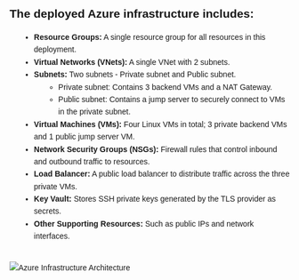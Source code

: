 <!DOCTYPE html>
<html lang="en">
<head>
    <meta charset="UTF-8" />
    <meta name="viewport" content="width=device-width, initial-scale=1" />
    <title>Azure Infrastructure Overview</title>
    <style>
        body {
            font-family: Arial, sans-serif;
            line-height: 1.6;
            margin: 20px;
        }
        h2 {
            font-weight: bold;
            margin-bottom: 10px;
        }
        ul {
            list-style-type: disc;
            margin-left: 20px;
        }
        ul ul {
            list-style-type: circle;
            margin-left: 20px;
        }
    </style>
</head>
<body>
    <h2>The deployed Azure infrastructure includes:</h2>
    <ul>
        <li><strong>Resource Groups:</strong> A single resource group for all resources in this deployment.</li>
        <li><strong>Virtual Networks (VNets):</strong> A single VNet with 2 subnets.</li>
        <li><strong>Subnets:</strong> Two subnets - Private subnet and Public subnet.
            <ul>
                <li>Private subnet: Contains 3 backend VMs and a NAT Gateway.</li>
                <li>Public subnet: Contains a jump server to securely connect to VMs in the private subnet.</li>
            </ul>
        </li>
        <li><strong>Virtual Machines (VMs):</strong> Four Linux VMs in total; 3 private backend VMs and 1 public jump server VM.</li>
        <li><strong>Network Security Groups (NSGs):</strong> Firewall rules that control inbound and outbound traffic to resources.</li>
        <li><strong>Load Balancer:</strong> A public load balancer to distribute traffic across the three private VMs.</li>
        <li><strong>Key Vault:</strong> Stores SSH private keys generated by the TLS provider as secrets.</li>
        <li><strong>Other Supporting Resources:</strong> Such as public IPs and network interfaces.</li>
    </ul>

<img src="file:///C:/Users/Ayush/Others/Downloads/azure-architecture-diagram.png" alt="Azure Infrastructure Architecture" style="max-width: 100%; height: auto; margin-top: 20px;" />

</body>
</html>
